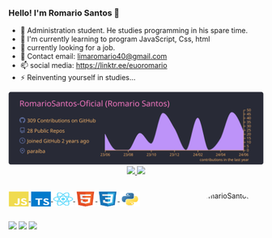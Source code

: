 ### Hello! I'm Romario Santos 👋


- 🔭 Administration student. He studies programming in his spare time.
- 🌱 I'm currently learning to program JavaScript, Css, html
- 🤔 currently looking for a job.
- 💬 Contact email: limaromario40@gmail.com
- 📫 social media: https://linktr.ee/euoromario
- ⚡ Reinventing yourself in studies...

<div align="center">
  
  ![](https://raw.githubusercontent.com/RomarioSantos-Oficial/RomarioSantos-oficial/main/profile-summary-card-output/dracula/0-profile-details.svg)
  <a href= https://github.com/RomarioSantos-Oficial>
   <img height="160em" src="https://github-readme-stats.vercel.app/api?username=RomarioSantos-Oficial&show_icons=true&theme=dracula&include_all_commits=true&count_private=true"/>
  <img height="160em" src="https://github-readme-stats.vercel.app/api/top-langs/?username=RomarioSantos-Oficial&layout=compact&langs_count=7&theme=dracula"/>
</div>
  
  <div style="display: inline_block"><br>
  <img align="center" alt="RomarioSantosJs" height="30" width="40" src="https://raw.githubusercontent.com/devicons/devicon/master/icons/javascript/javascript-plain.svg">
  <img align="center" alt="RomarioSantos-Ts" height="30" width="40" src="https://raw.githubusercontent.com/devicons/devicon/master/icons/typescript/typescript-plain.svg">
  <img align="center" alt="RomarioSantos-React" height="30" width="40" src="https://raw.githubusercontent.com/devicons/devicon/master/icons/react/react-original.svg">
  <img align="center" alt="RomarioSantos-HTML" height="30" width="40" src="https://raw.githubusercontent.com/devicons/devicon/master/icons/html5/html5-original.svg">
  <img align="center" alt="RomarioSantos-CSS" height="30" width="40" src="https://raw.githubusercontent.com/devicons/devicon/master/icons/css3/css3-original.svg">
  <img align="center" alt="RomarioSantos-Python" height="30" width="40" src="https://raw.githubusercontent.com/devicons/devicon/master/icons/python/python-original.svg">
  <img align="right" alt="RomarioSantos-pic" src="https://i.pinimg.com/originals/dc/cc/6c/dccc6c3474d32d356f41dfd2ffdba61d.jpg" height="150" style="border-radius: 50%;">
</div>
  
  
  ##
 
<div> 
  <a href="https://instagram.com/romariosantos.oficial" target="_blank"><img src="https://img.shields.io/badge/-Instagram-%23E4405F?style=for-the-badge&logo=instagram&logoColor=white" target="_blank"></a>
  <a href = "limaromario40@gmail.com"><img src="https://img.shields.io/badge/-Gmail-%23333?style=for-the-badge&logo=gmail&logoColor=white" target="_blank"></a>
  <a href="https://www.linkedin.com/in/euoromario0/" target="_blank"><img src="https://img.shields.io/badge/-LinkedIn-%230077B5?style=for-the-badge&logo=linkedin&logoColor=white" target="_blank"></a> 


</div>

